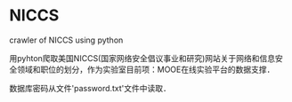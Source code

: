 # NICCS
crawler of NICCS using python 

用pyhton爬取美国NICCS(国家网络安全倡议事业和研究)网站关于网络和信息安全领域和职位的划分，作为实验室目前项：MOOE在线实验平台的数据支撑．

数据库密码从文件'password.txt'文件中读取．
